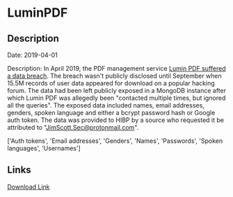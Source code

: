 # LuminPDF

## Description

Date: 2019-04-01

Description:
In April 2019, the PDF management service <a href="https://www.zdnet.com/article/data-of-24-3-million-lumin-pdf-users-shared-on-hacking-forum/" target="_blank" rel="noopener">Lumin PDF suffered a data breach</a>. The breach wasn't publicly disclosed until September when 15.5M records of user data appeared for download on a popular hacking forum. The data had been left publicly exposed in a MongoDB instance after which Lumin PDF was allegedly been &quot;contacted multiple times, but ignored all the queries&quot;. The exposed data included names, email addresses, genders, spoken language and either a bcrypt password hash or Google auth token. The data was provided to HIBP by a source who requested it be attributed to &quot;JimScott.Sec@protonmail.com&quot;.


['Auth tokens', 'Email addresses', 'Genders', 'Names', 'Passwords', 'Spoken languages', 'Usernames']

## Links

[Download Link](https://link-to.net/1229997/138.99622952601663/dynamic/?r=aHR0cHM6Ly93d3cubWVkaWFmaXJlLmNvbS92aWV3L25uS0s2akI4Z0hDTjlLbS9sdW1pbnBkZi5jb20vZmlsZQ==)